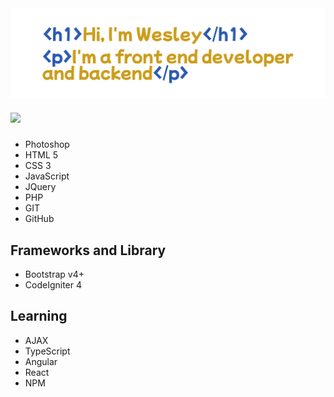 <img src="head.png">

##### <img src="skillss.png">
* Photoshop
* HTML 5
* CSS 3
* JavaScript
* JQuery
* PHP
* GIT
* GitHub

## Frameworks and Library
* Bootstrap v4+
* CodeIgniter 4

## Learning
* AJAX
* TypeScript
* Angular
* React
* NPM


